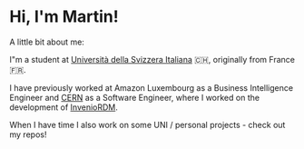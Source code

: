 ### 
# Hi, I'm Martin!

A little bit about me:

I"m a student at [Università della Svizzera Italiana](https://www.usi.ch/en) 🇨🇭, originally from France 🇫🇷.

I have previously worked at Amazon Luxembourg as a Business Intelligence Engineer and [CERN](https://home.web.cern.ch/) as a Software Engineer, where I worked on the development of [InvenioRDM](https://inveniosoftware.org/products/rdm/).


When I have time I also work on some UNI / personal projects - check out my repos!
